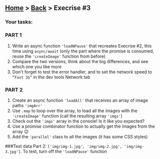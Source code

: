 ## [Home](../../../README.md) > [Back](../lesson.md) > Execrise #3

### Your tasks:

### PART 1

1. Write an async function `'loadNPause'` that recreates Execrise #2, this time using `async/await` (only the part where the promise is consumed, reuse the `'createImage'` function from before)
2. Compare the two versions, think about the big differences, and see which one you like more
3. Don't forget to test the error handler, and to set the network speed to `“Fast 3G”` in the dev tools Network tab

### PART 2

1. Create an async function `'loadAll'` that receives an array of image paths `'imgArr'`
2. Use `.map` to loop over the array, to load all the images with the `'createImage'` function (call the resulting array `'imgs'`)
3. Check out the `'imgs'` array in the console! Is it like you expected?
4. Use a promise combinator function to actually get the images from the array 😉
5. Add the `'parallel'` class to all the images (it has some CSS styles)

###Test data Part 2:
`['img/img-1.jpg', 'img/img-2.jpg', 'img/img-3.jpg']`. To test, turn off the `'loadNPause'` function
